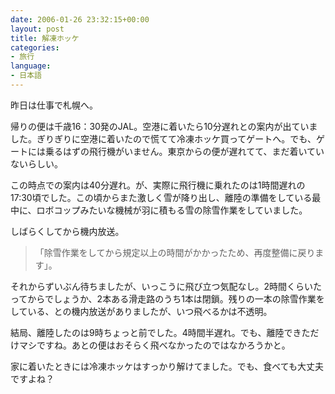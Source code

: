 ```yaml
---
date: 2006-01-26 23:32:15+00:00
layout: post
title: 解凍ホッケ
categories:
- 旅行
language:
- 日本語
---
```


昨日は仕事で札幌へ。

帰りの便は千歳16：30発のJAL。空港に着いたら10分遅れとの案内が出ていました。ぎりぎりに空港に着いたので慌てて冷凍ホッケ買ってゲートへ。でも、ゲートには乗るはずの飛行機がいません。東京からの便が遅れてて、まだ着いていないらしい。

この時点での案内は40分遅れ。が、実際に飛行機に乗れたのは1時間遅れの17:30頃でした。この頃からまた激しく雪が降り出し、離陸の準備をしている最中に、ロボコップみたいな機械が羽に積もる雪の除雪作業をしていました。

しばらくしてから機内放送。


<blockquote>「除雪作業をしてから規定以上の時間がかかったため、再度整備に戻ります」。</blockquote>


それからずいぶん待ちましたが、いっこうに飛び立つ気配なし。2時間くらいたってからでしょうか、2本ある滑走路のうち1本は閉鎖。残りの一本の除雪作業をしている、との機内放送がありましたが、いつ飛べるかは不透明。

結局、離陸したのは9時ちょっと前でした。4時間半遅れ。でも、離陸できただけマシですね。あとの便はおそらく飛べなかったのではなかろうかと。

家に着いたときには冷凍ホッケはすっかり解けてました。でも、食べても大丈夫ですよね？
